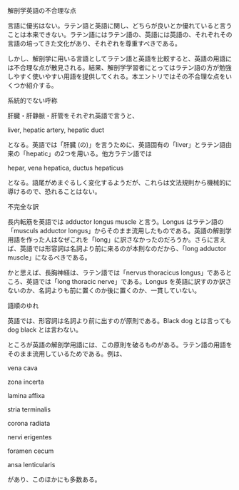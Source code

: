解剖学英語の不合理な点

言語に優劣はない。ラテン語と英語に関し、どちらが良いとか優れていると言うことは本来できない。ラテン語にはラテン語の、英語には英語の、それぞれその言語の培ってきた文化があり、それぞれを尊重すべきである。

 

しかし、解剖学に用いる言語としてラテン語と英語を比較すると、英語の用語には不合理な点が散見される。結果、解剖学学習者にとってはラテン語の方が勉強しやすく使いやすい用語を提供してくれる。本エントリではその不合理な点をいくつか紹介する。

 

系統的でない呼称

肝臓・肝静脈・肝管をそれぞれ英語で言うと、

liver, hepatic artery, hepatic duct

となる。英語では「肝臓 (の)」を言うために、英語固有の「liver」とラテン語由来の「hepatic」の2つを用いる。他方ラテン語では

hepar, vena hepatica, ductus hepaticus

となる。語尾がめまぐるしく変化するようだが、これらは文法規則から機械的に導けるので、恐れることはない。

 

不完全な訳

長内転筋を英語では adductor longus muscle と言う。Longus はラテン語の「musculs adductor longus」からそのまま流用したものである。英語の解剖学用語を作った人はなぜこれを「long」に訳さなかったのだろうか。さらに言えば、英語では形容詞は名詞より前に来るのが本則なのだから、「long adductor muscle」になるべきである。

 

かと思えば、長胸神経は、ラテン語では「nervus thoracicus longus」であるところ、英語では「long thoracic nerve」である。Longus を英語に訳すのか訳さないのか、名詞よりも前に置くのか後に置くのか、一貫していない。

 

 語順のゆれ

 

英語では、形容詞は名詞より前に出すのが原則である。Black dog とは言っても dog black とは言わない。

 

ところが英語の解剖学用語には、この原則を破るものがある。ラテン語の用語をそのまま流用しているためである。例は、

 

vena cava

zona incerta

lamina affixa

stria terminalis

corona radiata

nervi erigentes

foramen cecum

ansa lenticularis

 

があり、このほかにも多数ある。

 
